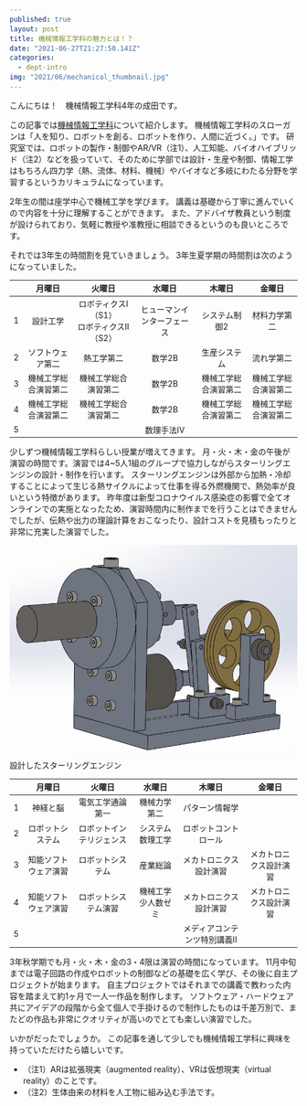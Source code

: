 ```yaml
---
published: true
layout: post
title: 機械情報工学科の魅力とは！？
date: "2021-06-27T21:27:50.141Z"
categories:
  - dept-intro
img: "2021/06/mechanical_thumbnail.jpg"
---
```


こんにちは！　機械情報工学科4年の成田です。

この記事では[機械情報工学科](http://www.kikaib.t.u-tokyo.ac.jp/)について紹介します。
機械情報工学科のスローガンは「人を知り、ロボットを創る、ロボットを作り、人間に近づく。」です。
研究室では、ロボットの製作・制御やAR/VR（注1）、人工知能、バイオハイブリッド（注2）などを扱っていて、そのために学部では設計・生産や制御、情報工学はもちろん四力学（熱、流体、材料、機械）やバイオなど多岐にわたる分野を学習するというカリキュラムになっています。

2年生の間は座学中心で機械工学を学びます。
講義は基礎から丁寧に進んでいくので内容を十分に理解することができます。
また、アドバイザ教員という制度が設けられており、気軽に教授や准教授に相談できるというのも良いところです。

それでは3年生の時間割を見ていきましょう。
3年生夏学期の時間割は次のようになっていました。


|   |           月曜日           |            火曜日            |         水曜日         |         木曜日        |            金曜日            |
|:-:|:-------------------------:|:---------------------------:|:---------------------:|:--------------------:|:---------------------------:|
| 1 |         設計工学           |  ロボティクスI（S1）<br>ロボティクスII（S2） |   ヒューマンインターフェース   |    システム制御2     |       材料力学第二         |
| 2 |      ソフトウェア第二        |          熱工学第二          |        数学2B          |     生産システム      |         流れ学第二            |
| 3 |    機械工学総合演習第二      |      機械工学総合演習第二      |        数学2B          |  機械工学総合演習第二   |    機械工学総合演習第二        |
| 4 |    機械工学総合演習第二      |      機械工学総合演習第二      |        数学2B          |  機械工学総合演習第二   |    機械工学総合演習第二        |
| 5 |                           |                             |       数理手法IV       |                      |                             |

少しずつ機械情報工学科らしい授業が増えてきます。
月・火・木・金の午後が演習の時間です。演習では4~5人1組のグループで協力しながらスターリングエンジンの設計・制作を行います。
スターリングエンジンは外部から加熱・冷却することによって生じる熱サイクルによって仕事を得る外燃機関で、熱効率が良いという特徴があります。
昨年度は新型コロナウイルス感染症の影響で全てオンラインでの実施となったため、演習時間内に制作までを行うことはできませんでしたが、伝熱や出力の理論計算をおこなったり、設計コストを見積もったりと非常に充実した演習でした。


![Image](/assets/images/2021/06/mechanical.png)
設計したスターリングエンジン



|   |           月曜日           |            火曜日            |         水曜日         |         木曜日        |            金曜日            |
|:-:|:-------------------------:|:---------------------------:|:---------------------:|:--------------------:|:---------------------------:|
| 1 |        神経と脳            |        電気工学通論第一        |      機械力学第二       |     パターン情報学     |                             |
| 2 |      ロボットシステム        |   ロボットインテリジェンス     |    システム数理工学      |   ロボットコントロール   |                            |
| 3 |    知能ソフトウェア演習      |       ロボットシステム         |       産業総論         |  メカトロニクス設計演習  |     メカトロニクス設計演習     |
| 4 |    知能ソフトウェア演習      |      ロボットシステム演習      |    機械工学少人数ゼミ     |  メカトロニクス設計演習  |    メカトロニクス設計演習      |
| 5 |                           |                             |                       | メディアコンテンツ特別講義II |                         |

3年秋学期でも月・火・木・金の3・4限は演習の時間になっています。
11月中旬までは電子回路の作成やロボットの制御などの基礎を広く学び、その後に自主プロジェクトが始まります。
自主プロジェクトではそれまでの講義で教わった内容を踏まえて約1ヶ月で一人一作品を制作します。
ソフトウェア・ハードウェア共にアイデアの段階から全て個人で手掛けるので制作したものは千差万別で、またどの作品も非常にクオリティが高いのでとても楽しい演習でした。

いかがだったでしょうか。
この記事を通して少しでも機械情報工学科に興味を持っていただけたら嬉しいです。



- （注1）ARは拡張現実（augmented reality）、VRは仮想現実（virtual reality）のことです。
- （注2）生体由来の材料を人工物に組み込む手法です。
